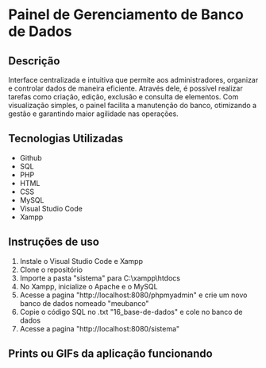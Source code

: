 # Painel de Gerenciamento de Banco de Dados

## Descrição
Interface centralizada e intuitiva que permite aos administradores, organizar e controlar dados de maneira eficiente. Através dele, é possível realizar tarefas como criação, edição, exclusão e consulta de elementos. Com visualização simples, o painel facilita a manutenção do banco, otimizando a gestão e garantindo maior agilidade nas operações.


## Tecnologias Utilizadas
- Github
- SQL
- PHP
- HTML
- CSS
- MySQL
- Visual Studio Code
- Xampp


## Instruções de uso
1. Instale o Visual Studio Code e Xampp
2. Clone o repositório
3. Importe a pasta "sistema" para C:\xampp\htdocs
4. No Xampp, inicialize o Apache e o MySQL
5. Acesse a pagina "http://localhost:8080/phpmyadmin" e crie um novo banco de dados nomeado "meubanco"
6. Copie o código SQL no .txt "16_base-de-dados" e cole no banco de dados
7. Acesse a pagina "http://localhost:8080/sistema"

## Prints ou GIFs da aplicação funcionando
